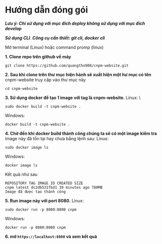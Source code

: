 # Hướng dẫn đóng gói
***Lưu ý: Chỉ sử dụng với mục đích deploy không sử dụng với mục đích develop***

***Sử dụng CLI***.
***Công cụ cần thiết: git cli, docker cli***

Mở terminal (Linux) hoặc command promp (linux)

**1. Clone repo trên github về máy**
```
git clone https://github.com/quangtho908/cnpm-website.git
```

**2. Sau khi clone trên thư mục hiện hành sẽ xuất hiện một hư mục có tên**
cnpm-website truy cập vào thư mục này
```
cd cnpm-website
```

**3. Sử dụng docker để tạo 1 image với tag là cnpm-website.**
Linux: \
```
sudo docker build -t cnpm-website .
```
Windows: 
```
docker build -t cnpm-website .
```

**4. Chờ đến khi docker build thành công chúng ta sẽ có một image kiểm tra**
image này đã tồn tại hay chưa bằng lệnh sau:
Linux: 
```
sudo docker image ls
```
Windows:
```
docker image ls
```
Kết quả như sau
```
REPOSITORY TAG IMAGE ID CREATED SIZE
cnpm latest dc2db531fbd1 39 minutes ago 780MB
Image đã được tạo thành công
```
**5. Run image này với port 8080.**
Linux: 
```
sudo docker run -p 8080:8080 cnpm
```
Windows: 
```
docker run -p 8080:8080 cnpm
```

**6. mở `https://localhost:8080` và xem kết quả**

